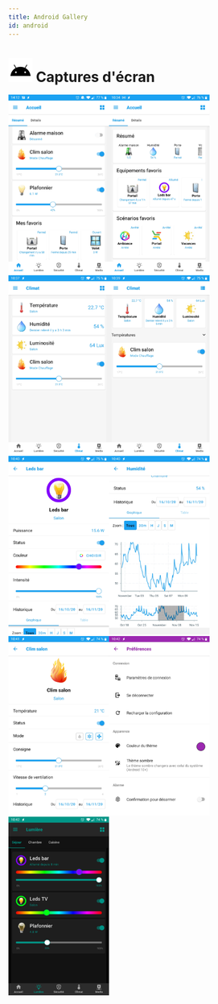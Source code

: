 ```yaml
---
title: Android Gallery
id: android
---
```


# ![Android](/img/android.svg) Captures d'écran

<img src='/img/gallery/JeedomConnect_screenshot1.png' width='200px' /><img src='/img/gallery/JeedomConnect_screenshot2.png' width='200px' /><img src='/img/gallery/JeedomConnect_screenshot3.png' width='200px' /><img src='/img/gallery/JeedomConnect_screenshot4.png' width='200px' /><img src='/img/gallery/JeedomConnect_screenshot5.png' width='200px' /><img src='/img/gallery/JeedomConnect_screenshot6.png' width='200px' /><img src='/img/gallery/JeedomConnect_screenshot7.png' width='200px' /><img src='/img/gallery/JeedomConnect_screenshot8.png' width='200px' /><img src='/img/gallery/JeedomConnect_screenshot9.png' width='200px' />